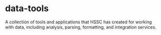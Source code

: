 data-tools
==========

A collection of tools and applications that HSSC has created for working with data, including analysis, parsing, formatting, and integration services.

